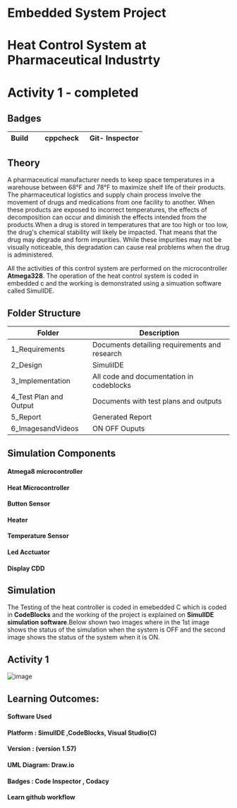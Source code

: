 # Embedded System Project

# Heat Control System at Pharmaceutical Industrty

# Activity 1 - completed

## **Badges**
|Build     |  cppcheck   | Git- Inspector|
|--------- |-------------|-------------- |

## Theory

A pharmaceutical manufacturer needs to keep space temperatures in a warehouse between 68°F and 78°F to maximize shelf life of their products. The pharmaceutical logistics and supply chain process involve the movement of drugs and medications from one facility to another. When these products are exposed to incorrect temperatures, the effects of decomposition can occur and diminish the effects intended from the products.When a drug is stored in temperatures that are too high or too low, the drug's chemical stability will likely be impacted. That means that the drug may degrade and form impurities. While these impurities may not be visually noticeable, this degradation can cause real problems when the drug is administered.

All the activities of this control system are performed on the microcontroller **Atmega328**.
The operation of the heat control system is coded in embedded c and the working is demonstrated using a simuation software called SimulIDE.

## Folder Structure

| Folder  | Description  |
|--- |--- |
| 1_Requirements | Documents detailing requirements and research |
| 2_Design | SimuliIDE |
| 3_Implementation | All code and documentation  in codeblocks|
| 4_Test Plan and Output | Documents with test plans and outputs |
| 5_Report | Generated Report |
| 6_ImagesandVideos | ON OFF Ouputs |

## Simulation Components

#### Atmega8 microcontroller
#### Heat Microcontroller
#### Button Sensor
#### Heater
#### Temperature Sensor
#### Led Acctuator
#### Display CDD

## Simulation

The Testing of the heat controller is coded in emebedded C which is coded in **CodeBlocks** and the working of the project is explained on **SimulIDE simulation software**.Below shown two images where in the 1st image shows the status of the simulation when the system is OFF and the second image shows the status of the system when it is ON.

## Activity 1

![image](https://github.com/stepin314196/Emb-C/blob/main/Activity1.PNG)

## **Learning Outcomes:**

 ####  **Software Used**
 ####    Platform : SimulIDE ,CodeBlocks, Visual Studio(**C**) 
 ####    Version : (version 1.57)
 ####    UML Diagram: Draw.io
 ####    Badges : Code Inspector , Codacy
 ####    Learn github workflow 
